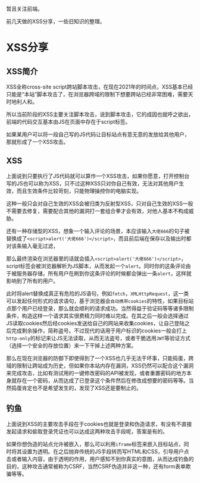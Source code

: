 暂且关注前端。

前几天做的XSS分享，一些旧知识的整理。

# XSS分享

## XSS简介

XSS全称cross-site script跨站脚本攻击，在现在2021年的时间点，XSS基本已经只能是“本站”脚本攻击了，在浏览器跨域的限制下想要跨站已经非常困难，需要天时地利人和。

所以当前阶段的XSS主要关注脚本攻击，说到脚本攻击，它的成因也就呼之欲出，前端的代码交互基本由JS在页面中存在于script标签。

如果某用户可以将一段自己写的JS代码让目标站点有意无意的发放给其他用户，那就形成了一个XSS攻击。

## XSS

上面说到只要执行了JS代码就可以算作一个XSS攻击，如果你愿意，打开控制台写的JS也可以称为XSS，只不过这种XSS只对你自己有效，无法对其他用户生效，而且生效条件比较苛刻，只能物理操控你的电脑实现。

这种一般只会对自己生效的XSS会被归类为反射型XSS，只对自己生效的XSS一般不需要去修复，需要配合其他的漏洞打一套组合拳才会有效，对他人基本不构成威胁。

还有一种存储型的XSS，想象一个输入评论的场景，本应该输入`大佬666`的句子被替换成了`<script>alert('大佬666')</script>`，而且前后端在保存以及输出时都对该条输入毫无过滤，

那么最终渲染在浏览器里的话就会插入`<script>alert('大佬666')</script>`，script标签会被浏览器解析为JS脚本，从而发起一个`alert`。同时你的这条评论由于被服务器存储，所有用户在刷到你这条评论的时候都会弹出一条`alert`，这样就影响到了所有的用户。

此时将alert替换成真正有危险的JS语句，例如`fetch`，`XMLHttpRequest`，这一类可以发起任何形式的请求语句，基于浏览器会`自动携带cookies`的特性，如果目标站点那个用户已经登录，那么就会顺利的请求成功。当然得益于验证码等等诸多限制条件，构造这样一个请求其实很费精力同时难以完成。在其之后一般会选择通过JS读取cookies然后经cookies发送给自己的网站来收集cookies，让自己登陆之后完成剩余操作，简称盗号。不过现代的话用于用户标识的cookies一般会打上`http-only`的标记来让JS无法读取，从而无法盗号，或者干脆选用`JWT`等验证方式（选择一个安全的存放位置）来一下干掉上述两种方案。

那么在现在浏览器的防御下即使得到了一个XSS也几乎无法干坏事，只能捣蛋，跨域的限制让跨站成为历史，但如果你本站内存在漏洞，XSS仍然可以配合这个漏洞来完成攻击，比如有测试用的一键修改密码的API被发现，或者重置密码的地方本身就存在一个密码，从而达成了已登录这个条件然后在修改成想要的密码等等。当然捣蛋肯定也不是希望发生的，发现了XSS还是要制止的。

## 钓鱼

上面说到XSS的主要攻击手段在于cookies也就是登录和伪造请求，有没有不直接发起请求和偷取登录凭证也可以达成这两种攻击手段呢，答案是有的。

如果你想伪造的站点允许被嵌入，那么可以利用`iframe`标签来嵌入目标站点，同时将其设置为透明。在之后抛弃传统的JS手段转而写HTML和CSS，引导用户点击或者输入内容，由于透明的作用，用户感知不到你真实的意图，从而达成钓鱼的目的，这种攻击通常被称为CSRF，当然CSRF伪造并非这一种，还有form表单欺骗等等。
